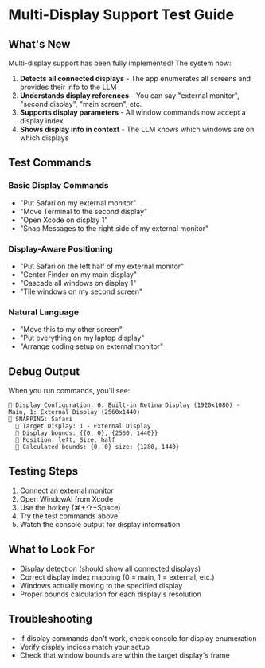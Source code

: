 # Multi-Display Support Test Guide

## What's New
Multi-display support has been fully implemented! The system now:

1. **Detects all connected displays** - The app enumerates all screens and provides their info to the LLM
2. **Understands display references** - You can say "external monitor", "second display", "main screen", etc.
3. **Supports display parameters** - All window commands now accept a display index
4. **Shows display info in context** - The LLM knows which windows are on which displays

## Test Commands

### Basic Display Commands
- "Put Safari on my external monitor"
- "Move Terminal to the second display"
- "Open Xcode on display 1"
- "Snap Messages to the right side of my external monitor"

### Display-Aware Positioning
- "Put Safari on the left half of my external monitor"
- "Center Finder on my main display"
- "Cascade all windows on display 1"
- "Tile windows on my second screen"

### Natural Language
- "Move this to my other screen"
- "Put everything on my laptop display"
- "Arrange coding setup on external monitor"

## Debug Output
When you run commands, you'll see:
```
📱 Display Configuration: 0: Built-in Retina Display (1920x1080) - Main, 1: External Display (2560x1440)
🎯 SNAPPING: Safari
  📱 Target Display: 1 - External Display
  📐 Display bounds: {{0, 0}, {2560, 1440}}
  📍 Position: left, Size: half
  📏 Calculated bounds: {0, 0} size: {1280, 1440}
```

## Testing Steps
1. Connect an external monitor
2. Open WindowAI from Xcode
3. Use the hotkey (⌘+⇧+Space)
4. Try the test commands above
5. Watch the console output for display information

## What to Look For
- Display detection (should show all connected displays)
- Correct display index mapping (0 = main, 1 = external, etc.)
- Windows actually moving to the specified display
- Proper bounds calculation for each display's resolution

## Troubleshooting
- If display commands don't work, check console for display enumeration
- Verify display indices match your setup
- Check that window bounds are within the target display's frame